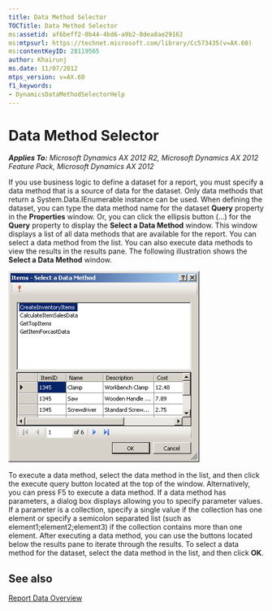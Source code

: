 ```yaml
---
title: Data Method Selector
TOCTitle: Data Method Selector
ms:assetid: af6beff2-0b44-4bd6-a9b2-0dea8ae29162
ms:mtpsurl: https://technet.microsoft.com/library/Cc573435(v=AX.60)
ms:contentKeyID: 28119565
author: Khairunj
ms.date: 11/07/2012
mtps_version: v=AX.60
f1_keywords:
- DynamicsDataMethodSelectorHelp
---
```


# Data Method Selector 


_**Applies To:** Microsoft Dynamics AX 2012 R2, Microsoft Dynamics AX 2012 Feature Pack, Microsoft Dynamics AX 2012_

If you use business logic to define a dataset for a report, you must specify a data method that is a source of data for the dataset. Only data methods that return a System.Data.IEnumerable instance can be used. When defining the dataset, you can type the data method name for the dataset **Query** property in the **Properties** window. Or, you can click the ellipsis button (…) for the **Query** property to display the **Select a Data Method** window. This window displays a list of all data methods that are available for the report. You can select a data method from the list. You can also execute data methods to view the results in the results pane. The following illustration shows the **Select a Data Method** window.

![Data Method Selector](images/Cc573435.VSReportsDataMethodSelector(AX.60).gif "Data Method Selector")

To execute a data method, select the data method in the list, and then click the execute query button located at the top of the window. Alternatively, you can press F5 to execute a data method. If a data method has parameters, a dialog box displays allowing you to specify parameter values. If a parameter is a collection, specify a single value if the collection has one element or specify a semicolon separated list (such as element1;element2;element3) if the collection contains more than one element. After executing a data method, you can use the buttons located below the results pane to iterate through the results. To select a data method for the dataset, select the data method in the list, and then click **OK**.

## See also

[Report Data Overview](report-data-overview.md)


